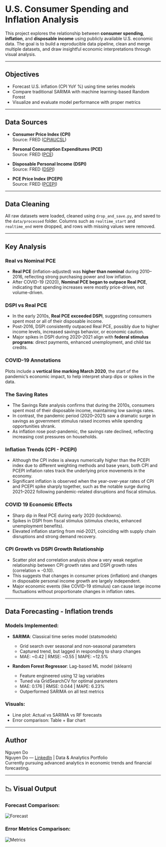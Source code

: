 #  U.S. Consumer Spending and Inflation Analysis

This project explores the relationship between **consumer spending**, **inflation**, and **disposable income** using publicly available U.S. economic data. The goal is to build a reproducible data pipeline, clean and merge multiple datasets, and draw insightful economic interpretations through visual analysis.

---

## Objectives
- Forecast U.S. inflation (CPI YoY %) using time series models
- Compare traditional SARIMA with machine learning-based Random Forest
- Visualize and evaluate model performance with proper metrics

---

##  Data Sources

- **Consumer Price Index (CPI)**  
  Source: FRED ([CPIAUCSL](https://fred.stlouisfed.org/series/CPIAUCSL))

- **Personal Consumption Expenditures (PCE)**  
  Source: FRED ([PCE](https://fred.stlouisfed.org/series/PCE))

- **Disposable Personal Income (DSPI)**  
  Source: FRED ([DSPI](https://fred.stlouisfed.org/series/DSPI))

- **PCE Price Index (PCEPI)**  
  Source: FRED ([PCEPI](https://fred.stlouisfed.org/series/PCEPI))

---

##  Data Cleaning
All raw datasets were loaded, cleaned using `drop_and_save.py`, and saved to the `data/processed` folder. Columns such as `realtime_start` and `realtime_end` were dropped, and rows with missing values were removed.

___

##  Key Analysis

###  Real vs Nominal PCE
- **Real PCE** (inflation-adjusted) was **higher than nominal** during 2010–2016, reflecting strong purchasing power and low inflation.
- After COVID-19 (2020), **Nominal PCE began to outpace Real PCE**, indicating that spending increases were mostly price-driven, not volume-driven.

###  DSPI vs Real PCE
- In the early 2010s, **Real PCE exceeded DSPI**, suggesting consumers spent most or all of their disposable income.
- Post-2016, DSPI consistently outpaced Real PCE, possibly due to higher income levels, increased savings behavior, or economic caution.
- Major spikes in DSPI during 2020–2021 align with **federal stimulus programs**: direct payments, enhanced unemployment, and child tax credits.

###  COVID-19 Annotations
Plots include a **vertical line marking March 2020**, the start of the pandemic’s economic impact, to help interpret sharp dips or spikes in the data.

### The Saving Rates
- The Savings Rate analysis confirms that during the 2010s, consumers spent most of their disposable income, maintaining low savings rates. 
- In contrast, the pandemic period (2020–2021) saw a dramatic surge in savings as government stimulus raised incomes while spending opportunities shrank. 
- As inflation rose post-pandemic, the savings rate declined, reflecting increasing cost pressures on households. 

### Inflation Trends (CPI - PCEPI)
- Although the CPI index is always numerically higher than the PCEPI index due to different weighting methods and base years, both CPI and PCEPI inflation rates track the underlying price movements in the economy. 
- Significant inflation is observed when the year-over-year rates of CPI and PCEPI spike sharply together, such as the notable surge during 2021–2022 following pandemic-related disruptions and fiscal stimulus.

### COVID 19 Economic Effects
- Sharp dip in Real PCE during early 2020 (lockdowns).
- Spikes in DSPI from fiscal stimulus (stimulus checks, enhanced unemployment benefits).
- Elevated inflation starting from mid-2021, coinciding with supply chain disruptions and strong demand recovery.

### CPI Growth vs DSPI Growth Relationship
- Scatter plot and correlation analysis show a very weak negative relationship between CPI growth rates and DSPI growth rates (correlation ≈ -0.10).
- This suggests that changes in consumer prices (inflation) and changes in disposable personal income growth are largely independent.
- Major economic events (like COVID-19 stimulus) can cause large income fluctuations without proportionate changes in inflation rates.

---

## Data Forecasting - Inflation trends

### Models Implemented:

- **SARIMA**: Classical time series model (statsmodels)
  - Grid search over seasonal and non-seasonal parameters
  - Captured trend, but lagged in responding to sharp changes
  - MAE: ~0.42 | RMSE: ~0.55 | MAPE: ~12.5%

- **Random Forest Regressor**: Lag-based ML model (sklearn)
  - Feature engineered using 12 lag variables
  - Tuned via GridSearchCV for optimal parameters
  - MAE: 0.176 | RMSE: 0.044 | MAPE: 6.23%
  - Outperformed SARIMA on all test metrics

### Visuals:
- Line plot: Actual vs SARIMA vs RF forecasts
- Error comparison: Table + Bar chart 

---

##  Author
Nguyen Do  
Nguyen Do — [LinkedIn](https://www.linkedin.com) | Data & Analytics Portfolio  
Currently pursuing advanced analytics in economic trends and financial forecasting.

---

## 📉 Visual Output

### Forecast Comparison:
![Forecast](figures/inflation_model_comparison.png)

### Error Metrics Comparison:
![Metrics](figures/forecast_error_metrics.png)

